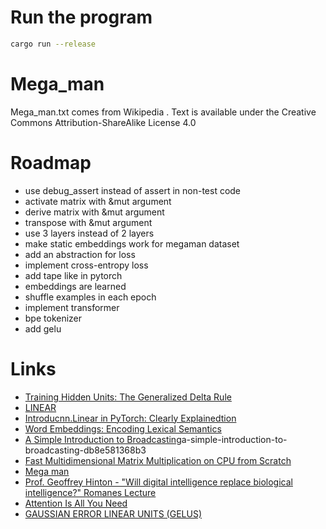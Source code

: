 # Run the program

```bash
cargo run --release
```

# Mega_man

Mega_man.txt comes from Wikipedia .
Text is available under the Creative Commons Attribution-ShareAlike License 4.0

# Roadmap

- use debug_assert instead of assert in non-test code
- activate matrix with &mut argument
- derive matrix with &mut argument
- transpose with &mut argument
- use 3 layers instead of 2 layers
- make static embeddings work for megaman dataset
- add an abstraction for loss
- implement cross-entropy loss
- add tape like in pytorch
- embeddings are learned
- shuffle examples in each epoch
- implement transformer
- bpe tokenizer
- add gelu


# Links

- [Training Hidden Units: The Generalized Delta Rule](https://web.stanford.edu/group/pdplab/originalpdphandbook/Chapter%205.pdf)
- [LINEAR](https://pytorch.org/docs/stable/generated/torch.nn.Linear.html)
- [Introducnn.Linear in PyTorch: Clearly Explainedtion](https://docs.kanaries.net/topics/Python/nn-linear)
- [Word Embeddings: Encoding Lexical Semantics](https://pytorch.org/tutorials/beginner/nlp/word_embeddings_tutorial.html)
- [A Simple Introduction to Broadcasting](https://medium.com/@hunter-j-phillips/)a-simple-introduction-to-broadcasting-db8e581368b3
- [Fast Multidimensional Matrix Multiplication on CPU from Scratch](https://siboehm.com/articles/22/Fast-MMM-on-CPU)
- [Mega man](https://en.wikipedia.org/wiki/Mega_Man)
- [Prof. Geoffrey Hinton - "Will digital intelligence replace biological intelligence?" Romanes Lecture](https://www.youtube.com/watch?v=N1TEjTeQeg0)
- [Attention Is All You Need](https://proceedings.neurips.cc/paper_files/paper/2017/file/3f5ee243547dee91fbd053c1c4a845aa-Paper.pdf)
- [GAUSSIAN ERROR LINEAR UNITS (GELUS)](https://arxiv.org/pdf/1606.08415.pdf)

